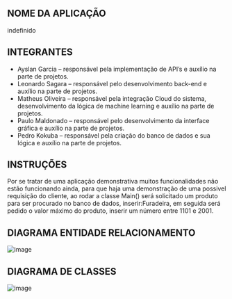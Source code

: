 ## NOME DA APLICAÇÃO
indefinido
## INTEGRANTES
- Ayslan Garcia – responsável pela implementação de API’s e auxílio na parte de projetos.
- Leonardo Sagara – responsável pelo desenvolvimento back-end e auxílio na parte de projetos.
- Matheus Oliveira – responsável pela integração Cloud do sistema, desenvolvimento da lógica de machine learning e auxílio na parte de projetos.
- Paulo Maldonado – responsável pelo desenvolvimento da interface gráfica e auxílio na parte de projetos.
- Pedro Kokuba – responsável pela criação do banco de dados e sua lógica e auxílio na parte de projetos.
## INSTRUÇÕES
Por se tratar de uma aplicação demonstrativa muitos funcionalidades não estão funcionando ainda, para que haja uma demonstração de uma possivel requisição do cliente, ao rodar a classe Main() será solicitado um produto para ser procurado no banco de dados, inserir:Furadeira, em seguida será pedido o valor máximo do produto, inserir um número entre 1101 e 2001.

## DIAGRAMA ENTIDADE RELACIONAMENTO
![image](https://github.com/Leosagara/Challenge/assets/75694982/ecc5ee4e-fd0c-4625-812a-20a26def6624)
## DIAGRAMA DE CLASSES
![image](https://github.com/Leosagara/Challenge/assets/75694982/747b011b-5492-4bc9-ad57-ca95d0c76e55)

